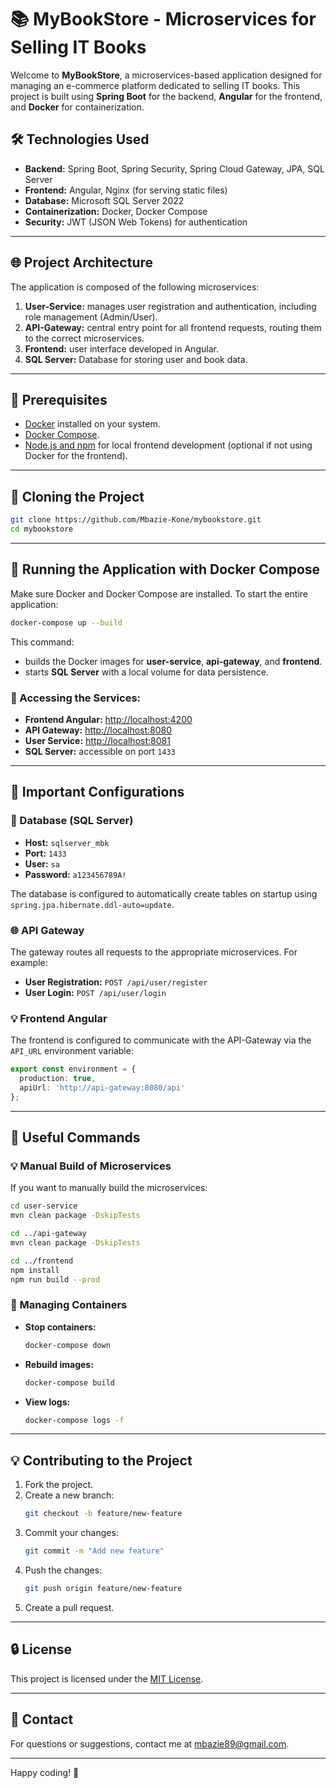 # 📚 MyBookStore - Microservices for Selling IT Books

Welcome to **MyBookStore**, a microservices-based application designed for managing an e-commerce platform dedicated to selling IT books. This project is built using **Spring Boot** for the backend, **Angular** for the frontend, and **Docker** for containerization.

## 🛠️ Technologies Used

- **Backend:** Spring Boot, Spring Security, Spring Cloud Gateway, JPA, SQL Server
- **Frontend:** Angular, Nginx (for serving static files)
- **Database:** Microsoft SQL Server 2022
- **Containerization:** Docker, Docker Compose
- **Security:** JWT (JSON Web Tokens) for authentication

---

## 🌐 Project Architecture

The application is composed of the following microservices:

1. **User-Service:** manages user registration and authentication, including role management (Admin/User).
2. **API-Gateway:** central entry point for all frontend requests, routing them to the correct microservices.
3. **Frontend:** user interface developed in Angular.
4. **SQL Server:** Database for storing user and book data.

---

## 🔧 Prerequisites

- [Docker](https://www.docker.com/get-started) installed on your system.
- [Docker Compose](https://docs.docker.com/compose/install/).
- [Node.js and npm](https://nodejs.org/) for local frontend development (optional if not using Docker for the frontend).

---

## 🔄 Cloning the Project

```bash
git clone https://github.com/Mbazie-Kone/mybookstore.git
cd mybookstore
```

---

## 🚀 Running the Application with Docker Compose

Make sure Docker and Docker Compose are installed. To start the entire application:

```bash
docker-compose up --build
```

This command:
- builds the Docker images for **user-service**, **api-gateway**, and **frontend**.
- starts **SQL Server** with a local volume for data persistence.

### 📂 Accessing the Services:
- **Frontend Angular:** [http://localhost:4200](http://localhost:4200)
- **API Gateway:** [http://localhost:8080](http://localhost:8080)
- **User Service:** [http://localhost:8081](http://localhost:8081)
- **SQL Server:** accessible on port `1433`

---

## 🔧 Important Configurations

### 📂 Database (SQL Server)

- **Host:** `sqlserver_mbk`
- **Port:** `1433`
- **User:** `sa`
- **Password:** `a123456789A!`

The database is configured to automatically create tables on startup using `spring.jpa.hibernate.ddl-auto=update`.

### 🌐 API Gateway

The gateway routes all requests to the appropriate microservices. For example:

- **User Registration:** `POST /api/user/register`
- **User Login:** `POST /api/user/login`

### 💡 Frontend Angular

The frontend is configured to communicate with the API-Gateway via the `API_URL` environment variable:

```typescript
export const environment = {
  production: true,
  apiUrl: 'http://api-gateway:8080/api'
};
```

---

## 📃 Useful Commands

### 💡 Manual Build of Microservices

If you want to manually build the microservices:

```bash
cd user-service
mvn clean package -DskipTests

cd ../api-gateway
mvn clean package -DskipTests

cd ../frontend
npm install
npm run build --prod
```

### 🔄 Managing Containers

- **Stop containers:**
  ```bash
  docker-compose down
  ```

- **Rebuild images:**
  ```bash
  docker-compose build
  ```

- **View logs:**
  ```bash
  docker-compose logs -f
  ```

---

## 💡 Contributing to the Project

1. Fork the project.
2. Create a new branch:
   ```bash
   git checkout -b feature/new-feature
   ```
3. Commit your changes:
   ```bash
   git commit -m "Add new feature"
   ```
4. Push the changes:
   ```bash
   git push origin feature/new-feature
   ```
5. Create a pull request.

---

## 🔒 License

This project is licensed under the [MIT License](https://opensource.org/licenses/MIT).

---

## 📧 Contact

For questions or suggestions, contact me at [mbazie89@gmail.com](mailto:mbazie89@gmail.com).

---

Happy coding! 🚀

